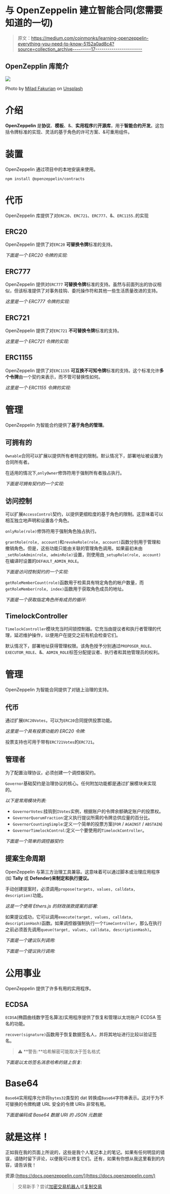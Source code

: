 # 与 OpenZeppelin 建立智能合同(您需要知道的一切)

> 原文：<https://medium.com/coinmonks/learning-openzeppelin-everything-you-need-to-know-5152a0ad8c4?source=collection_archive---------17----------------------->

## OpenZepplin 库简介

![](img/73d71db6be5421a7cce12adf189112b9.png)

Photo by [Milad Fakurian](https://unsplash.com/@fakurian?utm_source=medium&utm_medium=referral) on [Unsplash](https://unsplash.com?utm_source=medium&utm_medium=referral)

# 介绍

**OpenZeppelin** 是**协议**、**模板**、&、**实用程序**的**开源库**，用于**智能合约开发**。这包括令牌标准的实现、灵活的基于角色的许可方案、&可重用组件。

# 装置

OpenZeppelin 通过项目中的本地安装来使用。

```
npm install @openzeppelin/contracts
```

# 代币

OpenZeppelin 库提供了对`ERC20`、`ERC721`、`ERC777`、&、`ERC1155.`的实现

## ERC20

OpenZeppelin 提供了对`ERC20` **可替换令牌**标准的支持。

*下面是一个 ERC20 令牌的实现:*

## ERC777

OpenZeppelin 提供对`ERC777` **可替换令牌**标准的支持。虽然与前面列出的协议相似，但该标准提供了对事务挂钩、委托操作符和其他一些生活质量改进的支持。

*这里是一个 ERC777 令牌的实现:*

## ERC721

OpenZeppelin 提供了对`ERC721` **不可替换令牌**标准的支持。

*这里是一个 ERC721 令牌的实现:*

## ERC1155

OpenZeppelin 提供了对`ERC1155` **可互换不可知令牌**标准的支持。这个标准允许**多个令牌**由一个契约来表示，而不管可替换性如何。

*这里是一个 ERC1155 令牌的实现:*

# 管理

OpenZeppelin 为智能合约提供了**基于角色的管理**。

## 可拥有的

`Ownable`合同可以扩展以提供所有者特定的限制。默认情况下，部署地址被设置为合同所有者。

在适用的情况下,`onlyOwner`修饰符用于强制所有者独占执行。

*下面是可拥有契约的一个实现:*

## 访问控制

可以扩展`AccessControl`契约，以提供更细粒度的基于角色的限制。这意味着可以相互独立地声明和设置各个角色。

`onlyRole(role)`修饰符用于强制角色独占执行。

`grantRole(role, account)`和`revokeRole(role, account)`函数分别用于管理和撤销角色。但是，这些功能只能由关联的管理角色调用。如果最初未由 `_setRoleAdmin(role, adminRole)`设置，则使用由`_setupRole(role, account)`在编译时设置的`DEFAULT_ADMIN_ROLE`。

*下面是访问控制契约的一个实现:*

`getRoleMemberCount(role)`函数用于检索具有特定角色的帐户数量，而`getRoleMember(role, index)`函数用于获取角色成员的地址。

*下面是一个获取指定角色所有成员的循环:*

## TimelockController

`TimelockController`模块充当时间锁控制器。它充当由提议者和执行者管理的代理，延迟维护操作，以便用户在提交之前有机会检查它们。

默认情况下，部署地址获得管理权限。该角色授予分别通过`PROPOSER_ROLE`、`EXECUTOR_ROLE`、&、`ADMIN_ROLE`标签分配提议者、执行者和其他管理员的权利。

# 管理

OpenZeppelin 为智能合同提供了对链上治理的支持。

## 代币

通过扩展`ERC20Votes`，可以为`ERC20`合同提供投票功能。

*这里是一个具有投票功能的 ERC20 令牌:*

投票支持也可用于带有`ERC721Votes`的`ERC721`。

## 管理者

为了配置治理协议，必须创建一个调控器契约。

`Governor`基础契约是治理协议的核心。任何附加功能都是通过扩展模块来实现的。

*以下是常用模块列表:*

*   `GovernorVotes`:挂钩到`IVotes`实例，根据账户的令牌余额确定账户的投票权。
*   `GovernorQuorumFraction`:定义执行提议所需的令牌总供应量的百分比。
*   `GovernorCountingSimple`:定义一个简单的投票方案(`FOR` / `AGAINST` / `ABSTAIN`)
*   `GovernorTimelockControl`:定义一个要使用的`TimelockController`。

*下面是一个简单的调控器契约:*

## 提案生命周期

OpenZeppelin 与第三方治理工具兼容。这意味着可以通过脚本或治理应用程序(如 **Tally** 或 **Defender)来制定和执行提议。**

手动创建提案时，必须调用`propose(targets, values, calldata, description)`功能。

*这是一个使用 Ethers.js 的财政拨款提案的部署:*

如果提议成功，它可以调用`execute(target, values, calldata, descriptionHash)`函数。如果调控器强制执行一个`TimeController`，那么在执行之前必须首先调用`queue(target, values, calldata, descriptionHash)`。

*下面是一个建议队列调用:*

*下面是一个提议执行调用:*

# 公用事业

OpenZeppelin 提供了许多有用的实用程序。

## ECDSA

`ECDSA`(椭圆曲线数字签名算法)实用程序提供了恢复和管理以太坊账户 ECDSA 签名的功能。

`recover(signature)`函数用于恢复数据签名人，并将其地址进行比较以验证签名。

> ⚠️ **警告:**哈希解密可能取决于签名格式

*下面是以太坊签名消息哈希的链上恢复:*

# Base64

`Base64`实用程序允许将`bytes32`类型的 dat 转换成`Base64`字符串表示。这对于为不可替换的令牌构建 URL 安全的令牌 URIs 非常有用。

*下面是编码成 Base64 数据 URI 的 JSON 元数据:*

# 就是这样！

正如我在我的页面上所说的，这些是我个人笔记本上的笔记。如果有任何明显的错误，请随时留下评论，以便我可以修复它们。还有，如果有你想从我这里看到的内容，请告诉我！

资源:[https://docs.openzeppelin.com/](https://docs.openzeppelin.com/)

> 交易新手？尝试[加密交易机器人](/coinmonks/crypto-trading-bot-c2ffce8acb2a)或[复制交易](/coinmonks/top-10-crypto-copy-trading-platforms-for-beginners-d0c37c7d698c)